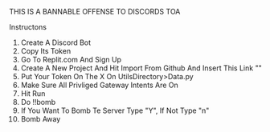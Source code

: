 THIS IS A BANNABLE OFFENSE TO DISCORDS TOA 

Instructons

1. Create A Discord Bot
2. Copy Its Token
3. Go To Replit.com And Sign Up
4. Create A New Project And Hit Import From Github And Insert This Link ""
5. Put Your Token On The X On UtilsDirectory>Data.py
6. Make Sure All Privliged Gateway Intents Are On
7. Hit Run
8. Do !!bomb
9. If You Want To Bomb Te Server Type "Y", If Not Type "n"
10. Bomb Away
